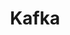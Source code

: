 ---
title: Kafka
categories:
  - event-streaming
docs:
  - id: java
    url: https://www.testcontainers.org/modules/kafka/
    example: |
      ```java
      KafkaContainer kafka = new KafkaContainer(DockerImageName.parse("confluentinc/cp-kafka:6.2.1"))
      ```
  - id: dotnet
    url: https://dotnet.testcontainers.org/modules/
    example: |
      ```csharp
      var kafkaContainer = new KafkaBuilder().Build();

      await kafkaContainer.StartAsync()
        .ConfigureAwait(false);
      ```
  - id: nodejs
    url: https://node.testcontainers.org/modules/kafka/
    example: |
      ```javascript
      const kafkaContainer = await new KafkaContainer().withExposedPorts(9093).start();
      ```
description: |
  Kafka is an open-source distributed event streaming platform for high-performance data pipelines, streaming analytics, data integration, and mission-critical applications.
---